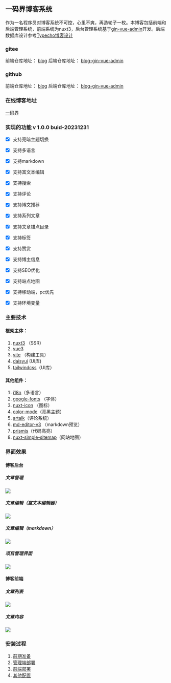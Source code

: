 <!--
 * @Author: freedom 957420317@qq.com
 * @Date: 2023-12-06 20:41:55
 * @LastEditors: freedom 957420317@qq.com
 * @LastEditTime: 2023-12-31 14:16:59
 * @FilePath: \blog_before_vue3_nuxt\README.md
 * @Description: 这是默认设置,请设置`customMade`, 打开koroFileHeader查看配置 进行设置: https://github.com/OBKoro1/koro1FileHeader/wiki/%E9%85%8D%E7%BD%AE
-->
## 一码界博客系统
作为一名程序员对博客系统不可控，心里不爽，再造轮子一枚。本博客包括前端和后端管理系统，前端系统为nuxt3，后台管理系统基于[gin-vue-admin](https://www.gin-vue-admin.com/)开发。后端数据库设计参考[Typecho博客设计](https://docs.typecho.org/database)
### gitee
前端仓库地址：
[blog](https://gitee.com/onemajie/blog.git)
后端仓库地址：
[blog-gin-vue-admin](https://gitee.com/onemajie/blog-gin-vue-admin.git)
### github
前端仓库地址：
[blog](https://github.com/1majie/blog.git)
后端仓库地址：
[blog-gin-vue-admin](https://github.com/1majie/blog-gin-vue-admin.git)

### 在线博客地址
[一码界](https://www.1majie.com/)

### 实现的功能 v 1.0.0 buid-20231231
- [x] 支持亮暗主题切换
- [x] 支持多语言
- [x] 支持markdown
- [x] 支持富文本编辑
- [x] 支持搜索
- [x] 支持评论
- [x] 支持博文推荐
- [x] 支持系列文章
- [x] 支持文章锚点目录
- [x] 支持标签
- [x] 支持赞赏
- [x] 支持博主信息
- [x] 支持SEO优化
- [x] 支持站点地图
- [x] 支持移动端，pc优先
- [x] 支持环境变量


### 主要技术
#### 框架主体：
1. [nuxt3](https://nuxt.com/) （SSR）
2. [vue3](https://vuejs.org/)
3. [vite](https://vitejs.dev/) （构建工具）
4. [daisyui](https://daisyui.com/docs/themes/) (UI库)
5. [tailwindcss](https://tailwindcss.com/)（UI库）

#### 其他组件：

1. [i18n](https://nuxt.com/modules/i18n)（多语言）
2. [google-fonts](https://nuxt.com/modules/google-fonts) （字体）
3. [nuxt-icon](https://nuxt.com/modules/icon) （图标）
4. [color-mode](https://nuxt.com/modules/color-mode)（亮黑主题）
5. [artalk](https://artalk.js.org/guide/deploy.html)（评论系统）
6. [md-editor-v3](https://github.com/imzbf/md-editor-v3) （markdown预览）
7. [prismjs](https://prismjs.com/)（代码高亮）
8. [nuxt-simple-sitemap](https://nuxt.com/modules/simple-sitemap)（网站地图）

### 界面效果
#### 博客后台
##### 文章管理
![](https://www.1majie.com/api/uploads/file/be53a0541a6d36f6ecb879fa2c584b08_20231231102356.png)
##### 文章编辑（富文本编辑器）
![](https://www.1majie.com/api/uploads/file/91eee3f8d75dbb327ede474944726554_20231231102456.png)
##### 文章编辑（markdown）
![](https://www.1majie.com/api/uploads/file/f7cb588f62bc16ba6c8ac0b4956bd711_20231231102549.png)
##### 项目管理界面
![](https://www.1majie.com/api/uploads/file/caebd5802a502287b56167f6208b00f3_20231231102416.png)
#### 博客前端
##### 文章列表
![](https://www.1majie.com/api/uploads/file/7788f29195a2edf255b072ee25029997_20231231102609.png)
##### 文章内容
![](https://www.1majie.com/api/uploads/file/905100afa8889d8584ad793d20552c6f_20231231102617.png)

### 安装过程

1. [前期准备](https://www.1majie.com/maintance?id=32&type=)
2. [管理端部署](https://www.1majie.com/maintance?id=33&type=)
3. [前端部署](https://www.1majie.com/maintance?id=34&type=)
4. [其他配置](https://www.1majie.com/maintance?id=35&type=)